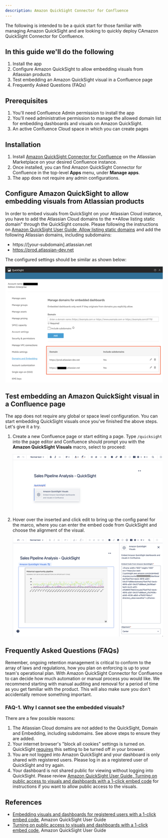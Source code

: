 ```yaml
---
description: Amazon QuickSight Connector for Confluence
---
```


The following is intended to be a quick start for those familiar with managing Amazon QuickSight and are looking to quickly deploy CAmazon QuickSight Connector for Confluence.

## In this guide we'll do the following

1. Install the app
1. Configure Amazon QuickSight to allow embedding visuals from Atlassian products
1. Test embedding an Amazon QuickSight visual in a Confluence page
1. Frequently Asked Questions (FAQs)

## Prerequisites

1. You'll need Confluence Admin permission to install the app
1. You'll need administrative permission to manage the allowed domain list for embedding dashboards and visuals on Amazon QuickSight.
1. An active Confluence Cloud space in which you can create pages

## Installation

1. Install [Amazon QuickSight Connector for Confluence](https://marketplace.atlassian.com/apps/FIXME/FIXME?utm=wavether_site) on the Atlassian Marketplace on your desired Confluence instance.
1. Once installed, you can find Amazon QuickSight Connector for Confluence in the top-level **Apps** menu, under **Manage apps**.
1. The app does not require any admin configurations.

## Configure Amazon QuickSight to allow embedding visuals from Atlassian products

In order to embed visuals from QuickSight on your Atlassian Cloud instance, you have to add the Atlassian Cloud domains to the \*\*Allow listing static domain" through the QuickSight console. Please following the instructions on [Amazon QuickSight User Guide, Allow listing static domains](https://docs.aws.amazon.com/quicksight/latest/user/embedding-static.html) and add the following Atlassian domains, including subdomains:

- https://[your-subdomain].atlassian.net
- https://prod.atlassian-dev.net

The configured settings should be similar as shown below:

![Amazon QuickSight Configuration, Domains and Embedding](quicksight-domain-embedding.png)

## Test embedding an Amazon QuickSight visual in a Confluence page

The app does not require any global or space level configuration. You can start embedding QuickSight visuals once you've finished the above steps. Let's give it a try.

1.  Create a new Confluence page or start editing a page. Type `/quicksight` into the page editor and Confluence should prompt you with the **Amazon QuickSight Visuals** macro, select to proceed:

    ![Inserting Amazon QuickSight Visuals Macro](confluence-quicksight-visuals-macro.png)

2.  Hover over the inserted and click edit to bring up the config panel for the marco, where you can enter the embed code from QuickSight and choose the alignment of the visual.

    ![Configuring Amazon QuickSight Visuals Macro](confluence-quicksight-visuals-macro-config.png)

## Frequently Asked Questions (FAQs)

Remember, ongoing retention management is critical to conform to the array of laws and regulations, how you plan on enforcing is up to your team's operational plan. With Amazon QuickSight Connector for Confluence to can decide how much automation or manual process you would like. We recommend starting with manual auditing and removal for a period of time as you get familiar with the product. This will also make sure you don't accidentally remove something important.

### FAQ-1. Why I cannot see the embedded visuals?

There are a few possible reasons:

1. The Atlassian Cloud domains are not added to the QuickSight, Domain and Embedding, including subdomains. See above steps to ensure they are added.
2. Your internet browser's "block all cookies" settings is turned on. QuickSight [requires](https://docs.aws.amazon.com/quicksight/latest/user/embedded-analytics-1-click.html#embedded-analytics-1-click-prerequisites) this setting to be turned off in your browser.
3. You are not logged into Amazon QuickSight and your dashboard is only shared with registered users. Please log in as a registered user of QuickSight and try again.
4. Your dashboard is not shared public for viewing without logging into QuickSight. Please review [Amazon QuickSight User Guide, Turning on public access to visuals and dashboards with a 1-click embed code](https://docs.aws.amazon.com/quicksight/latest/user/embedded-analytics-1-click-public.html) for instructions if you want to allow public access to the visuals.

## References

- [Embedding visuals and dashboards for registered users with a 1-click embed code](https://docs.aws.amazon.com/quicksight/latest/user/embedded-analytics-1-click.html), Amazon QuickSight User Guide
- [Turning on public access to visuals and dashboards with a 1-click embed code](https://docs.aws.amazon.com/quicksight/latest/user/embedded-analytics-1-click-public.html), Amazon QuickSight User Guide
